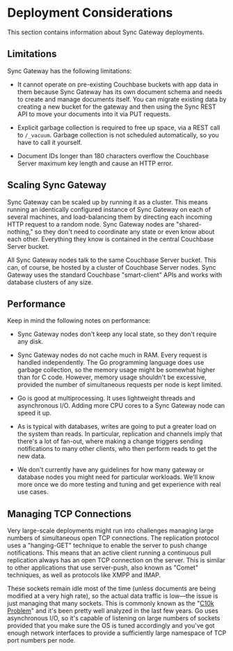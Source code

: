 # Deployment Considerations 

This section contains information about Sync Gateway deployments.

## Limitations

Sync Gateway has the following limitations:

* It cannot operate on pre-existing Couchbase buckets with app data in them because Sync Gateway has its own document schema and needs to create and manage documents itself. You can migrate existing data by creating a new bucket for the gateway and then using the Sync REST API to move your documents into it via PUT requests.

* Explicit garbage collection is required to free up space, via a REST call to `/_vacuum`. Garbage collection is not scheduled automatically, so you have to call it yourself.

* Document IDs longer than 180 characters overflow the Couchbase Server maximum key length and cause an HTTP error.

## Scaling Sync Gateway

Sync Gateway can be scaled up by running it as a cluster. This means running an identically configured instance of Sync Gateway on each of several machines, and load-balancing them by directing each incoming HTTP request to a random node. Sync Gateway nodes are "shared-nothing," so they don't need to coordinate any state or even know about each other. Everything they know is contained in the central Couchbase Server bucket.

All Sync Gateway nodes talk to the same Couchbase Server bucket. This can, of course, be hosted by a cluster of Couchbase Server nodes. Sync Gateway uses the standard Couchbase "smart-client" APIs and works with database clusters of any size.

## Performance

Keep in mind the following notes on performance:

* Sync Gateway nodes don't keep any local state, so they don't require any disk.

* Sync Gateway nodes do not cache much in RAM. Every request is handled independently. The Go programming language does use garbage collection, so the memory usage might be somewhat higher than for C code. However, memory usage shouldn't be excessive, provided the number of simultaneous requests per node is kept limited.

* Go is good at multiprocessing. It uses lightweight threads and asynchronous I/O. Adding more CPU cores to a Sync Gateway node can speed it up.

* As is typical with databases, writes are going to put a greater load on the system than reads. In particular, replication and channels imply that there's a lot of fan-out, where making a change triggers sending notifications to many other clients, who then perform reads to get the new data.

* We don't currently have any guidelines for how many gateway or database nodes you might need for particular workloads. We'll know more once we do more testing and tuning and get experience with real use cases.

## Managing TCP Connections

Very large-scale deployments might run into challenges managing large numbers of simultaneous open TCP connections. The replication protocol uses a "hanging-GET" technique to enable the server to push change notifications. This means that an active client running a continuous pull replication always has an open TCP connection on the server. This is similar to other applications that use server-push, also known as "Comet" techniques, as well as protocols like XMPP and IMAP.

These sockets remain idle most of the time (unless documents are being modified at a very high rate), so the actual data traffic is low—the issue is just managing that many sockets. This is commonly known as the "[C10k Problem](http://en.wikipedia.org/wiki/C10k_problem)" and it's been pretty well analyzed in the last few years. Go uses asynchronous I/O, so it's capable of listening on large numbers of sockets provided that you make sure the OS is tuned accordingly and you've got enough network interfaces to provide a sufficiently large namespace of TCP port numbers per node.


